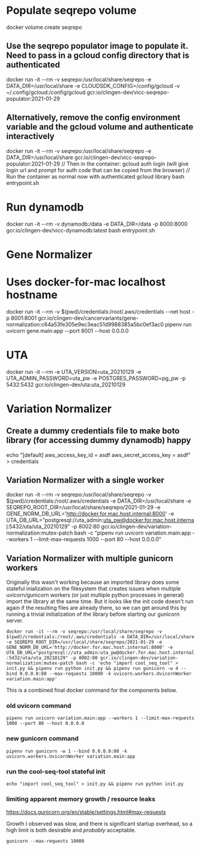 # Populate seqrepo volume
docker volume create seqrepo

## Use the seqrepo populator image to populate it. Need to pass in a gcloud config directory that is authenticated
docker run -it --rm -v seqrepo:/usr/local/share/seqrepo -e DATA_DIR=/usr/local/share -e CLOUDSDK_CONFIG=/config/gcloud -v ~/.config/gcloud:/config/gcloud gcr.io/clingen-dev/vicc-seqrepo-populator:2021-01-29
## Alternatively, remove the config environment variable and the gcloud volume and authenticate interactively
docker run -it --rm -v seqrepo:/usr/local/share/seqrepo -e DATA_DIR=/usr/local/share gcr.io/clingen-dev/vicc-seqrepo-populator:2021-01-29
// Then in the container:
gcloud auth login (will give login url and prompt for auth code that can be copied from the browser)
// Run the container as normal now with authenticated gcloud library
bash entrypoint.sh

# Run dynamodb
docker run -it --rm -v dynamodb:/data -e DATA_DIR=/data -p 8000:8000 gcr.io/clingen-dev/vicc-dynamodb:latest bash entrypoint.sh

# Gene Normalizer
# Uses docker-for-mac localhost hostname
docker run -it --rm -v $(pwd)/credentials:/root/.aws/credentials --net host -p 8001:8001 gcr.io/clingen-dev/cancervariants/gene-normalization:c64a53fe305e9ec3eac51d9988385a5bc0ef3ac0 pipenv run uvicorn gene.main:app --port 8001 --host 0.0.0.0

# UTA
docker run -it --rm -e UTA_VERSION=uta_20210129 -e UTA_ADMIN_PASSWORD=uta_pw -e POSTGRES_PASSWORD=pg_pw -p 5432:5432 gcr.io/clingen-dev/uta:uta_20210129

# Variation Normalizer
## Create a dummy credentials file to make boto library (for accessing dummy dynamodb) happy
echo "[default]
aws_access_key_id = asdf
aws_secret_access_key = asdf" > credentials

## Variation Normalizer with a single worker
docker run -it --rm -v seqrepo:/usr/local/share/seqrepo -v $(pwd)/credentials:/root/.aws/credentials -e DATA_DIR=/usr/local/share -e SEQREPO_ROOT_DIR=/usr/local/share/seqrepo/2021-01-29 -e GENE_NORM_DB_URL='http://docker.for.mac.host.internal:8000' -e UTA_DB_URL="postgresql://uta_admin:uta_pw@docker.for.mac.host.internal:5432/uta/uta_20210129" -p 8002:80 gcr.io/clingen-dev/variation-normalization:mutex-patch bash -c "pipenv run uvicorn variation.main:app --workers 1 --limit-max-requests 1000 --port 80 --host 0.0.0.0"

## Variation Normalizer with multiple gunicorn workers

Originally this wasn't working because an imported library does some stateful inialization on the filesystem that creates issues when multiple uvicorn/gunicorn workers (or just multiple python processes in general) import the library at the same time. But it looks like the init code doesn't run again if the resulting files are already there, so we can get around this by running a trivial initialization of the library before starting our gunicorn server.

`
docker run -it --rm -v seqrepo:/usr/local/share/seqrepo -v $(pwd)/credentials:/root/.aws/credentials -e DATA_DIR=/usr/local/share -e SEQREPO_ROOT_DIR=/usr/local/share/seqrepo/2021-01-29 -e GENE_NORM_DB_URL='http://docker.for.mac.host.internal:8000' -e UTA_DB_URL="postgresql://uta_admin:uta_pw@docker.for.mac.host.internal:5432/uta/uta_20210129" -p 8002:80 gcr.io/clingen-dev/variation-normalization:mutex-patch bash -c 'echo "import cool_seq_tool" > init.py && pipenv run python init.py && pipenv run gunicorn -w 4 --bind 0.0.0.0:80 --max-requests 10000 -k uvicorn.workers.UvicornWorker variation.main:app'
`

This is a combined final docker command for the components below.

### old uvicorn command
`
pipenv run uvicorn variation.main:app --workers 1 --limit-max-requests 1000 --port 80 --host 0.0.0.0
`

### new gunicorn command
`
pipenv run gunicorn -w 1 --bind 0.0.0.0:80 -k uvicorn.workers.UvicornWorker variation.main:app
`
### run the cool-seq-tool stateful init
`
echo "import cool_seq_tool" > init.py && pipenv run python init.py
`
### limiting apparent memory growth / resource leaks

https://docs.gunicorn.org/en/stable/settings.html#max-requests

Growth I observed was slow, and there is significant startup overhead, so a high limit is both desirable and *probably* acceptable.

`gunicorn --max-requests 10000`
